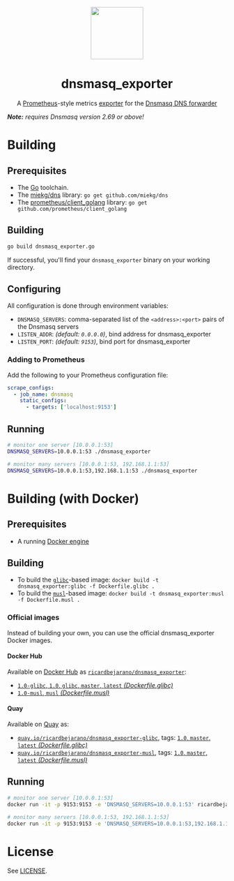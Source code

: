 <p align=center><img src=https://emojipedia-us.s3.dualstack.us-west-1.amazonaws.com/thumbs/160/apple/198/microscope_1f52c.png width=120px></p>
<h1 align=center>dnsmasq_exporter</h1>
<p align=center>A <a href=https://prometheus.io/>Prometheus</a>-style metrics <a href=https://prometheus.io/docs/instrumenting/exporters/>exporter</a> for the <a href=http://www.thekelleys.org.uk/dnsmasq/doc.html>Dnsmasq DNS forwarder</a></p>

***Note:** requires Dnsmasq version 2.69 or above!*


# Building

## Prerequisites

- The [Go](https://golang.org/doc/install) toolchain.
- The [miekg/dns](https://github.com/miekg/dns) library: `go get github.com/miekg/dns`
- The [prometheus/client_golang](https://github.com/prometheus/client_golang) library: `go get github.com/prometheus/client_golang`

## Building

```bash
go build dnsmasq_exporter.go
```

If successful, you'll find your `dnsmasq_exporter` binary on your working directory.

## Configuring

All configuration is done through environment variables:

- `DNSMASQ_SERVERS`: comma-separated list of the `<address>:<port>` pairs of the Dnsmasq servers
- `LISTEN_ADDR`: *(default: `0.0.0.0`)*, bind address for dnsmasq_exporter
- `LISTEN_PORT`: *(default: `9153`)*, bind port for dnsmasq_exporter

### Adding to Prometheus

Add the following to your Prometheus configuration file:

```yaml
scrape_configs:
  - job_name: dnsmasq
    static_configs:
      - targets: ['localhost:9153']
```

## Running

```bash
# monitor one server [10.0.0.1:53]
DNSMASQ_SERVERS=10.0.0.1:53 ./dnsmasq_exporter

# monitor many servers [10.0.0.1:53, 192.168.1.1:53]
DNSMASQ_SERVERS=10.0.0.1:53,192.168.1.1:53 ./dnsmasq_exporter
```


# Building (with Docker)

## Prerequisites

- A running [Docker engine](https://docs.docker.com/engine/)

## Building

- To build the [`glibc`](https://www.gnu.org/software/libc/)-based image: `docker build -t dnsmasq_exporter:glibc -f Dockerfile.glibc .`
- To build the [`musl`](https://www.musl-libc.org/)-based image: `docker build -t dnsmasq_exporter:musl -f Dockerfile.musl .`

### Official images

Instead of building your own, you can use the official dnsmasq_exporter Docker images.

#### Docker Hub

Available on [Docker Hub](https://hub.docker.com) as [`ricardbejarano/dnsmasq_exporter`](https://hub.docker.com/r/ricardbejarano/dnsmasq_exporter):

- [`1.0-glibc`, `1.0`, `glibc`, `master`, `latest` *(Dockerfile.glibc)*](https://github.com/ricardbejarano/dnsmasq_exporter/blob/master/Dockerfile.glibc)
- [`1.0-musl`, `musl` *(Dockerfile.musl)*](https://github.com/ricardbejarano/dnsmasq_exporter/blob/master/Dockerfile.musl)

#### Quay

Available on [Quay](https://quay.io) as:

- [`quay.io/ricardbejarano/dnsmasq_exporter-glibc`](https://quay.io/repository/ricardbejarano/dnsmasq_exporter-glibc), tags: [`1.0`, `master`, `latest` *(Dockerfile.glibc)*](https://github.com/ricardbejarano/dnsmasq_exporter/blob/master/Dockerfile.glibc)
- [`quay.io/ricardbejarano/dnsmasq_exporter-musl`](https://quay.io/repository/ricardbejarano/dnsmasq_exporter-musl), tags: [`1.0`, `master`, `latest` *(Dockerfile.musl)*](https://github.com/ricardbejarano/dnsmasq_exporter/blob/master/Dockerfile.musl)

## Running

```bash
# monitor one server [10.0.0.1:53]
docker run -it -p 9153:9153 -e 'DNSMASQ_SERVERS=10.0.0.1:53' ricardbejarano/dnsmasq_exporter

# monitor many servers [10.0.0.1:53, 192.168.1.1:53]
docker run -it -p 9153:9153 -e 'DNSMASQ_SERVERS=10.0.0.1:53,192.168.1.1:53' ricardbejarano/dnsmasq_exporter
```


# License

See [LICENSE](https://github.com/ricardbejarano/dnsmasq_exporter/blob/master/LICENSE).
